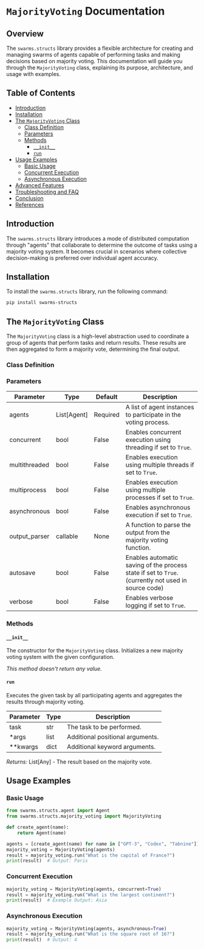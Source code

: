 # `MajorityVoting` Documentation

## Overview

The `swarms.structs` library provides a flexible architecture for creating and managing swarms of agents capable of performing tasks and making decisions based on majority voting. This documentation will guide you through the `MajorityVoting` class, explaining its purpose, architecture, and usage with examples.

## Table of Contents

- [Introduction](#introduction)
- [Installation](#installation)
- [The `MajorityVoting` Class](#the-majorityvoting-class)
  - [Class Definition](#class-definition)
  - [Parameters](#parameters)
  - [Methods](#methods)
    - [`__init__`](#__init__)
    - [`run`](#run)
- [Usage Examples](#usage-examples)
  - [Basic Usage](#basic-usage)
  - [Concurrent Execution](#concurrent-execution)
  - [Asynchronous Execution](#asynchronous-execution)
- [Advanced Features](#advanced-features)
- [Troubleshooting and FAQ](#troubleshooting-and-faq)
- [Conclusion](#conclusion)
- [References](#references)

## Introduction

The `swarms.structs` library introduces a mode of distributed computation through "agents" that collaborate to determine the outcome of tasks using a majority voting system. It becomes crucial in scenarios where collective decision-making is preferred over individual agent accuracy.

## Installation

To install the `swarms.structs` library, run the following command:

```bash
pip install swarms-structs
```

## The `MajorityVoting` Class

The `MajorityVoting` class is a high-level abstraction used to coordinate a group of agents that perform tasks and return results. These results are then aggregated to form a majority vote, determining the final output.

### Class Definition

### Parameters

| Parameter       | Type       | Default  | Description                                                          |
|-----------------|------------|----------|----------------------------------------------------------------------|
| agents          | List[Agent]| Required | A list of agent instances to participate in the voting process.      |
| concurrent      | bool       | False    | Enables concurrent execution using threading if set to `True`.      |
| multithreaded   | bool       | False    | Enables execution using multiple threads if set to `True`.          |
| multiprocess    | bool       | False    | Enables execution using multiple processes if set to `True`.        |
| asynchronous    | bool       | False    | Enables asynchronous execution if set to `True`.                    |
| output_parser   | callable   | None     | A function to parse the output from the majority voting function.   |
| autosave        | bool       | False    | Enables automatic saving of the process state if set to `True`. (currently not used in source code) |
| verbose         | bool       | False    | Enables verbose logging if set to `True`.                           |

### Methods

#### `__init__`

The constructor for the `MajorityVoting` class. Initializes a new majority voting system with the given configuration.

*This method doesn't return any value.*

#### `run`

Executes the given task by all participating agents and aggregates the results through majority voting.

| Parameter | Type      | Description                      |
|-----------|-----------|----------------------------------|
| task      | str       | The task to be performed.        |
| *args     | list      | Additional positional arguments. |
| **kwargs  | dict      | Additional keyword arguments.    |

*Returns:* List[Any] - The result based on the majority vote.

## Usage Examples

### Basic Usage

```python
from swarms.structs.agent import Agent
from swarms.structs.majority_voting import MajorityVoting

def create_agent(name):
    return Agent(name)

agents = [create_agent(name) for name in ["GPT-3", "Codex", "Tabnine"]]
majority_voting = MajorityVoting(agents)
result = majority_voting.run("What is the capital of France?")
print(result)  # Output: Paris
```

### Concurrent Execution

```python
majority_voting = MajorityVoting(agents, concurrent=True)
result = majority_voting.run("What is the largest continent?")
print(result)  # Example Output: Asia
```

### Asynchronous Execution

```python
majority_voting = MajorityVoting(agents, asynchronous=True)
result = majority_voting.run("What is the square root of 16?")
print(result)  # Output: 4
```

